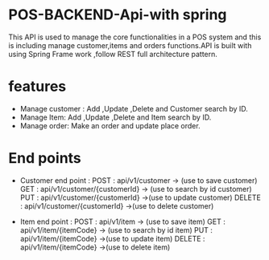 # POS-BACKEND-Api-with spring

This API is used to manage the core functionalities in a POS system and this is including manage customer,items and orders functions.API is built with using Spring Frame work ,follow REST full architecture pattern.

# features
* Manage customer : Add ,Update ,Delete and Customer search by ID.
* Manage Item: Add ,Update ,Delete and Item search by ID.
* Manage order: Make an order and update place order.

# End points

* Customer end point : 
    POST : api/v1/customer   -> (use to save customer)
    GET  : api/v1/customer/{customerId}  -> (use to search by id customer)
    PUT  : api/v1/customer/{customerId}  ->(use to update customer)
    DELETE  : api/v1/customer/{customerId} ->(use to delete customer)

* Item end point :
POST : api/v1/item   -> (use to save item)
GET  : api/v1/item/{itemCode}  -> (use to search by id item)
PUT  : api/v1/item/{itemCode}  ->(use to update item)
DELETE  : api/v1/item/{itemCode} ->(use to delete item)


